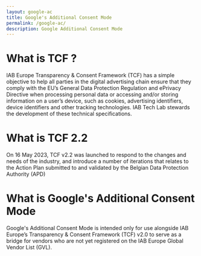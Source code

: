 ```yaml
---
layout: google-ac
title: Google's Additional Consent Mode
permalink: /google-ac/
description: Google Additional Consent Mode
---
```


# What is TCF ?
IAB Europe Transparency & Consent Framework (TCF) has a simple objective to help all parties in the digital advertising chain ensure that they comply with the EU’s General Data Protection Regulation and ePrivacy Directive when processing personal data or accessing and/or storing information on a user’s device, such as cookies, advertising identifiers, device identifiers and other tracking technologies. IAB Tech Lab stewards the development of these technical specifications.

# What is TCF 2.2

On 16 May 2023, TCF v2.2 was launched to respond to the changes and needs of the industry, and introduce a number of iterations that relates to the Action Plan submitted to and validated by the Belgian Data Protection Authority (APD)

# What is Google's Additional Consent Mode

Google's Additional Consent Mode is intended only for use alongside IAB Europe’s Transparency & Consent Framework (TCF) v2.0 to serve as a bridge for vendors who are not yet registered on the IAB Europe Global Vendor List (GVL).